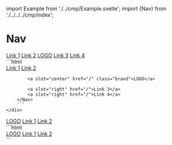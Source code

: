 import Example from './../cmp/Example.svelte';
import {Nav} from './../../../cmp/index';


# Nav

<Example>
    <div slot="text">
        <Nav>
            <a slot="left" class="active" href="/">Link 1</a>
            <a slot="left" href="/">Link 2</a>
            <a slot="center" href="/" class="brand">LOGO</a>
            <a slot="right" href="/">Link 3</a>
            <a slot="right" href="/">Link 4</a>   
        </Nav>
    </div>
    <div slot="code">
        ```html
        <Nav>
            <a slot="left" class="active" href="/">Link 1</a>
            <a slot="left" href="/">Link 2</a>

            <a slot="center" href="/" class="brand">LOGO</a>
            
            <a slot="right" href="/">Link 3</a>
            <a slot="right" href="/">Link 4</a>   
        </Nav>
        ```
    </div>
</Example>

<Example>
    <div slot="text">
        <Nav>
            <a slot="left" href="/" class="brand">LOGO</a>
            <a slot="left" class="active" href="/">Link 1</a>
            <a slot="left" href="/">Link 2</a>  
        </Nav>
    </div>
    <div slot="code">
        ```html
        <Nav>
            <a slot="left" href="/" class="brand">LOGO</a>
            <a slot="left" class="active" href="/">Link 1</a>
            <a slot="left" href="/">Link 2</a>  
        </Nav>
        ```
    </div>
</Example>